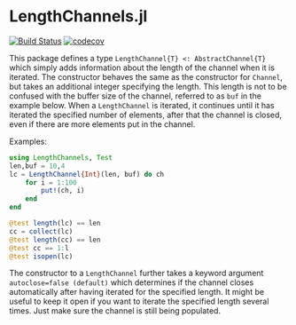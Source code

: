# LengthChannels.jl

[![Build Status](https://travis-ci.org/baggepinnen/LengthChannels.jl.svg?branch=master)](https://travis-ci.org/baggepinnen/LengthChannels.jl)
[![codecov](https://codecov.io/gh/baggepinnen/LengthChannels.jl/branch/master/graph/badge.svg)](https://codecov.io/gh/baggepinnen/LengthChannels.jl)

This package defines a type `LengthChannel{T} <: AbstractChannel{T}` which simply adds information about the length of the channel when it is iterated. The constructor behaves the same as the constructor for `Channel`, but takes an additional integer specifying the length. This length is not to be confused with the buffer size of the channel, referred to as `buf` in the example below. When a `LengthChannel` is iterated, it continues until it has iterated the specified number of elements, after that the channel is closed, even if there are more elements put in the channel.

Examples:

```julia
using LengthChannels, Test
len,buf = 10,4
lc = LengthChannel{Int}(len, buf) do ch
    for i = 1:100
        put!(ch, i)
    end
end

@test length(lc) == len
cc = collect(lc)
@test length(cc) == len
@test cc == 1:l
@test isopen(lc)
```

The constructor to a `LengthChannel` further takes a keyword argument `autoclose=false (default)` which determines if the channel closes automatically after having iterated for the specified length. It might be useful to keep it open if you want to iterate the specified length several times. Just make sure the channel is still being populated.

